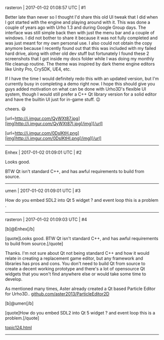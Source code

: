 rasteron | 2017-01-02 01:08:57 UTC | #1

Better late than never so I thought I'd share this old UI tweak that I did when I got started with the engine and playing around with it. This was done a couple of years ago with Urho 1.3 and during Google Group days. The interface was still simple back then with just the menu bar and a couple of windows. I did not bother to share it because it was not fully completed and was just meant for my own personal use. I also could not obtain the copy anymore because I recently found out that this was included with my failed hard drive, along with other old dev stuff but fortunately I found these 2 screenshots that I got inside my docs folder while I was doing my monthly file cleanup routine. The theme was inspired by dark theme engine editors like Unity Pro, CrySDK, UE4, etc.

If I have the time I would definitely redo this with an updated version, but I'm currently busy in completing a demo right now. I hope this should give you guys added motivation on what can be done with Urho3D's flexible UI system, though I would still prefer a C++ Qt library version for a solid editor and have the builtin UI just for in-game stuff.  :wink: 

cheers.  :smiley: 

[url=http://i.imgur.com/QyWXt87.jpg][img]http://i.imgur.com/QyWXt87l.jpg[/img][/url]

[url=http://i.imgur.com/0DslKtH.png][img]http://i.imgur.com/0DslKtHl.png[/img][/url]

-------------------------

Enhex | 2017-01-02 01:09:01 UTC | #2

Looks good.

BTW Qt isn't standard C++, and has awful requirements to build from source.

-------------------------

umen | 2017-01-02 01:09:01 UTC | #3

How do you embed SDL2 into Qt 5 widget ? and event loop this is a problem .

-------------------------

rasteron | 2017-01-02 01:09:03 UTC | #4

[b]@Enhex[/b]

[quote]Looks good.
BTW Qt isn't standard C++, and has awful requirements to build from source.[/quote]

Thanks. I'm not sure about Qt not being standard C++ and how it would relate in creating a replacement game editor, but any framework and libraries has pros and cons. You don't need to build Qt from source to create a decent working prototype and there's a lot of opensource Qt widgets that you won't find anywhere else or would take some time to develop.

As mentioned many times, Aster already created a Qt based Particle Editor for Urho3D..
[github.com/aster2013/ParticleEditor2D](https://github.com/aster2013/ParticleEditor2D)

[b]@umen[/b]

[quote]How do you embed SDL2 into Qt 5 widget ? and event loop this is a problem.[/quote]

[topic124.html](http://discourse.urho3d.io/t/urho3d-in-qt-hello-world/143/1)

-------------------------

